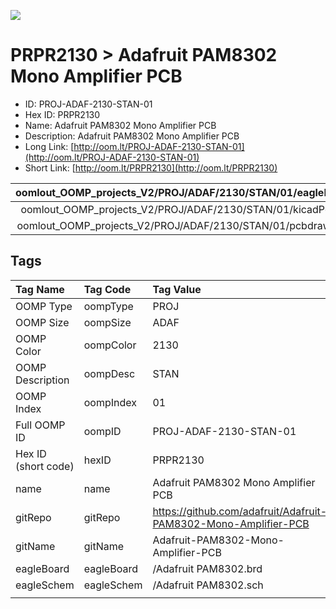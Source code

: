 


  
![][im]
# PRPR2130 > Adafruit PAM8302 Mono Amplifier PCB

- ID: PROJ-ADAF-2130-STAN-01
- Hex ID: PRPR2130
- Name: Adafruit PAM8302 Mono Amplifier PCB
- Description: Adafruit PAM8302 Mono Amplifier PCB
- Long Link: [http://oom.lt/PROJ-ADAF-2130-STAN-01](http://oom.lt/PROJ-ADAF-2130-STAN-01)
- Short Link: [http://oom.lt/PRPR2130](http://oom.lt/PRPR2130)
  

|oomlout_OOMP_projects_V2/PROJ/ADAF/2130/STAN/01/eagleImage.png|oomlout_OOMP_projects_V2/PROJ/ADAF/2130/STAN/01/eagleSchemImage.png|oomlout_OOMP_projects_V2/PROJ/ADAF/2130/STAN/01/kicadPcb3dFront.png|oomlout_OOMP_projects_V2/PROJ/ADAF/2130/STAN/01/kicadPcb3dBack.png|
| :---: | :---: | :---: | :---: |
|oomlout_OOMP_projects_V2/PROJ/ADAF/2130/STAN/01/kicadPcb3d.png|oomlout_OOMP_projects_V2/PROJ/ADAF/2130/STAN/01/bomBack.png|oomlout_OOMP_projects_V2/PROJ/ADAF/2130/STAN/01/bomFront.png|oomlout_OOMP_projects_V2/PROJ/ADAF/2130/STAN/01/pcbdraw.svg|
|oomlout_OOMP_projects_V2/PROJ/ADAF/2130/STAN/01/pcbdrawBack.svg||||

## Tags
  

|Tag Name|Tag Code|Tag Value|
| :--- | :--- | :--- |
|OOMP Type|oompType|PROJ|
|OOMP Size|oompSize|ADAF|
|OOMP Color|oompColor|2130|
|OOMP Description|oompDesc|STAN|
|OOMP Index|oompIndex|01|
|Full OOMP ID|oompID|PROJ-ADAF-2130-STAN-01|
|Hex ID (short code)|hexID|PRPR2130|
|name|name|Adafruit PAM8302 Mono Amplifier PCB|
|gitRepo|gitRepo|https://github.com/adafruit/Adafruit-PAM8302-Mono-Amplifier-PCB|
|gitName|gitName|Adafruit-PAM8302-Mono-Amplifier-PCB|
|eagleBoard|eagleBoard|/Adafruit PAM8302.brd|
|eagleSchem|eagleSchem|/Adafruit PAM8302.sch|
||||



[im]: PROJ/ADAF/2130/STAN/01/kicadPcb3d_450.png
